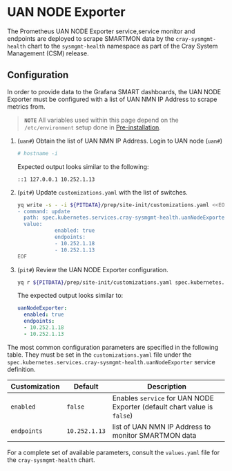 # UAN NODE Exporter

The Prometheus UAN NODE Exporter service,service monitor and endpoints are deployed to scrape SMARTMON data by the `cray-sysmgmt-health` chart to the `sysmgmt-health`
namespace as part of the Cray System Management \(CSM\) release.

## Configuration

In order to provide data to the Grafana SMART dashboards, the UAN NODE Exporter must be configured with a list of UAN
NMN IP Address to scrape metrics from.

> **`NOTE`** All variables used within this page depend on the `/etc/environment` setup done in [Pre-installation](../../install/pre-installation.md).

1. (`uan#`) Obtain the list of UAN NMN IP Address.
    Login to UAN node
   (`uan#`)

    ```bash
    # hostname -i
    ```

   Expected output looks similar to the following:

    ```text
    ::1 127.0.0.1 10.252.1.13
    ```

1. (`pit#`) Update `customizations.yaml` with the list of switches.

    ```bash
    yq write -s - -i ${PITDATA}/prep/site-init/customizations.yaml <<EOF
    - command: update
      path: spec.kubernetes.services.cray-sysmgmt-health.uanNodeExporter
      value:
                enabled: true
                endpoints:
                - 10.252.1.18
                - 10.252.1.13
    EOF
    ```

1. (`pit#`) Review the UAN NODE Exporter configuration.

    ```bash
    yq r ${PITDATA}/prep/site-init/customizations.yaml spec.kubernetes.services.cray-sysmgmt-health.uanNodeExporter
    ```

   The expected output looks similar to:

    ```yaml
    uanNodeExporter:
      enabled: true
      endpoints:
      - 10.252.1.18
      - 10.252.1.13
    ```

The most common configuration parameters are specified in the following table. They must be set in the `customizations.yaml` file
under the `spec.kubernetes.services.cray-sysmgmt-health.uanNodeExporter` service definition.

| Customization            | Default      | Description                                                                         |
|--------------------------|--------------|-------------------------------------------------------------------------------------|
| `enabled`                | `false`       | Enables `service` for UAN NODE Exporter \(default chart value is `false`\)         |
| `endpoints`              | `10.252.1.13` | list of UAN NMN IP Address to monitor SMARTMON data                              |

For a complete set of available parameters, consult the `values.yaml` file for the `cray-sysmgmt-health` chart.
